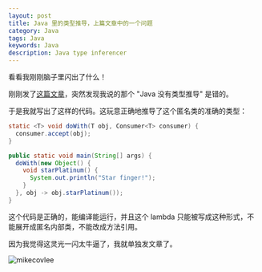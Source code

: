 ```yaml
---
layout: post
title: Java 里的类型推导，上篇文章中的一个问题
category: Java
tags: Java
keywords: Java
description: Java type inferencer
---
```


看看我刚刚脑子里闪出了什么！

刚刚发了[这篇文章](../KotlinFucksJavaAgain)，突然发现我说的那个 "Java 没有类型推导" 是错的。

于是我就写出了这样的代码。这玩意正确地推导了这个匿名类的准确的类型：

```java
static <T> void doWith(T obj, Consumer<T> consumer) {
  consumer.accept(obj);
}

public static void main(String[] args) {
  doWith(new Object() {
    void starPlatinum() {
      System.out.println("Star finger!");
    }
  }, obj -> obj.starPlatinum());
}
```

这个代码是正确的，能编译能运行，并且这个 lambda 只能被写成这种形式，不能展开成匿名内部类，不能改成方法引用。

因为我觉得这灵光一闪太牛逼了，我就单独发文章了。

![mikecovlee](https://user-images.githubusercontent.com/16398479/34515492-392146e6-f0ad-11e7-9077-36433151a367.png)

